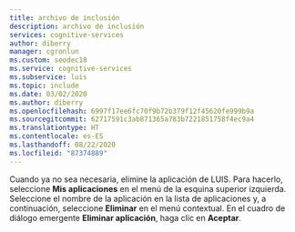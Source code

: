 ```yaml
---
title: archivo de inclusión
description: archivo de inclusión
services: cognitive-services
author: diberry
manager: cgronlun
ms.custom: seodec18
ms.service: cognitive-services
ms.subservice: luis
ms.topic: include
ms.date: 03/02/2020
ms.author: diberry
ms.openlocfilehash: 6997f17ee6fc70f9b72b379f12f45620fe999b9a
ms.sourcegitcommit: 62717591c3ab871365a783b7221851758f4ec9a4
ms.translationtype: HT
ms.contentlocale: es-ES
ms.lasthandoff: 08/22/2020
ms.locfileid: "87374889"
---
```

Cuando ya no sea necesaria, elimine la aplicación de LUIS. Para hacerlo, seleccione **Mis aplicaciones** en el menú de la esquina superior izquierda. Seleccione el nombre de la aplicación en la lista de aplicaciones y, a continuación, seleccione **Eliminar** en el menú contextual. En el cuadro de diálogo emergente **Eliminar aplicación**, haga clic en **Aceptar**.
